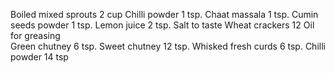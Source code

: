 Boiled mixed sprouts       2 cup
Chilli powder              1 tsp.
Chaat massala              1 tsp.
Cumin seeds powder         1 tsp.
Lemon juice                2 tsp.
Salt to taste
Wheat crackers             12 
Oil for greasing  
Green chutney              6 tsp.
Sweet chutney              12 tsp.
Whisked fresh curds        6 tsp.
Chilli powder              14 tsp

